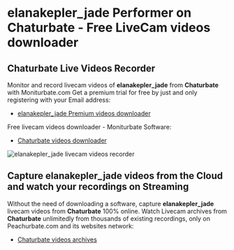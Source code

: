 # elanakepler_jade Performer on Chaturbate - Free LiveCam videos downloader

## Chaturbate Live Videos Recorder

Monitor and record livecam videos of **elanakepler_jade** from **Chaturbate** with Moniturbate.com
Get a premium trial for free by just and only registering with your Email address:
* [elanakepler_jade Premium videos downloader](https://moniturbate.com/request-demo-licence-key.html)

Free livecam videos downloader - Moniturbate Software:
* [Chaturbate videos downloader](https://moniturbate.com/moniturbate-download-software.html)

![elanakepler_jade livecam videos recorder](https://peachurnet.com/templates/moniturbate-software.png)


## Capture elanakepler_jade videos from the Cloud and watch your recordings on Streaming

Without the need of downloading a software, capture **elanakepler_jade** livecam videos from **Chaturbate** 100% online.
Watch Livecam archives from **Chaturbate** unlimitedly from thousands of existing recordings, only on Peachurbate.com and its websites network:
* [Chaturbate videos archives](https://peachurnet.com/)